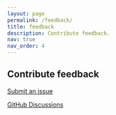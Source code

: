 ```yaml
---
layout: page
permalink: /feedback/
title: feedback
description: Contribute feedback.
nav: true
nav_order: 4
---
```


## Contribute feedback

[Submit an issue](https://github.com/cranmer/open-source-pledge/issues) 

[GitHub Discussions](https://github.com/cranmer/open-source-pledge/discussions/)